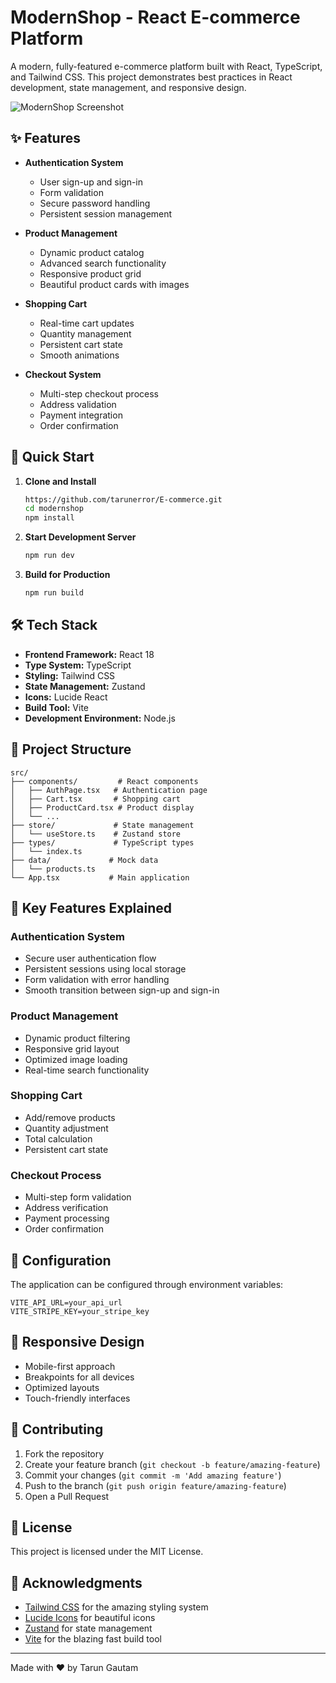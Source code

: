# ModernShop - React E-commerce Platform

A modern, fully-featured e-commerce platform built with React, TypeScript, and Tailwind CSS. This project demonstrates best practices in React development, state management, and responsive design.

![ModernShop Screenshot](https://images.unsplash.com/photo-1472851294608-062f824d29cc?w=800&q=80)

## ✨ Features

- **Authentication System**

  - User sign-up and sign-in
  - Form validation
  - Secure password handling
  - Persistent session management

- **Product Management**

  - Dynamic product catalog
  - Advanced search functionality
  - Responsive product grid
  - Beautiful product cards with images

- **Shopping Cart**

  - Real-time cart updates
  - Quantity management
  - Persistent cart state
  - Smooth animations

- **Checkout System**
  - Multi-step checkout process
  - Address validation
  - Payment integration
  - Order confirmation

## 🚀 Quick Start

1. **Clone and Install**

   ```bash
   https://github.com/tarunerror/E-commerce.git
   cd modernshop
   npm install
   ```

2. **Start Development Server**

   ```bash
   npm run dev
   ```

3. **Build for Production**
   ```bash
   npm run build
   ```

## 🛠 Tech Stack

- **Frontend Framework:** React 18
- **Type System:** TypeScript
- **Styling:** Tailwind CSS
- **State Management:** Zustand
- **Icons:** Lucide React
- **Build Tool:** Vite
- **Development Environment:** Node.js

## 📁 Project Structure

```
src/
├── components/         # React components
│   ├── AuthPage.tsx   # Authentication page
│   ├── Cart.tsx       # Shopping cart
│   ├── ProductCard.tsx # Product display
│   └── ...
├── store/             # State management
│   └── useStore.ts    # Zustand store
├── types/             # TypeScript types
│   └── index.ts
├── data/             # Mock data
│   └── products.ts
└── App.tsx           # Main application
```

## 🎯 Key Features Explained

### Authentication System

- Secure user authentication flow
- Persistent sessions using local storage
- Form validation with error handling
- Smooth transition between sign-up and sign-in

### Product Management

- Dynamic product filtering
- Responsive grid layout
- Optimized image loading
- Real-time search functionality

### Shopping Cart

- Add/remove products
- Quantity adjustment
- Total calculation
- Persistent cart state

### Checkout Process

- Multi-step form validation
- Address verification
- Payment processing
- Order confirmation

## 🔧 Configuration

The application can be configured through environment variables:

```env
VITE_API_URL=your_api_url
VITE_STRIPE_KEY=your_stripe_key
```

## 📱 Responsive Design

- Mobile-first approach
- Breakpoints for all devices
- Optimized layouts
- Touch-friendly interfaces

## 🤝 Contributing

1. Fork the repository
2. Create your feature branch (`git checkout -b feature/amazing-feature`)
3. Commit your changes (`git commit -m 'Add amazing feature'`)
4. Push to the branch (`git push origin feature/amazing-feature`)
5. Open a Pull Request

## 📄 License

This project is licensed under the MIT License.

## 🙏 Acknowledgments

- [Tailwind CSS](https://tailwindcss.com) for the amazing styling system
- [Lucide Icons](https://lucide.dev) for beautiful icons
- [Zustand](https://github.com/pmndrs/zustand) for state management
- [Vite](https://vitejs.dev) for the blazing fast build tool

---

Made with ❤️ by Tarun Gautam
